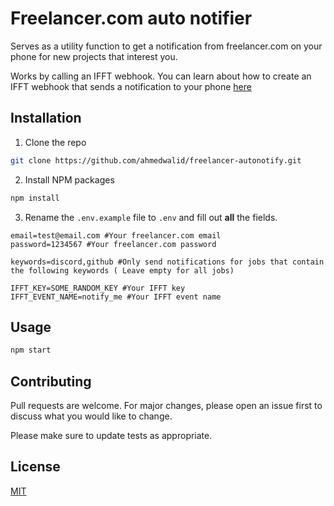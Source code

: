 # Freelancer.com auto notifier

Serves as a utility function to get a notification from freelancer.com on your phone for new projects that interest you.

Works by calling an IFFT webhook. You can learn about how to create an IFFT webhook that sends a notification to your phone [here](https://betterprogramming.pub/how-to-send-push-notifications-to-your-phone-from-any-script-6b70e34748f6)

## Installation

1. Clone the repo

```bash
git clone https://github.com/ahmedwalid/freelancer-autonotify.git
```

2. Install NPM packages

```bash
npm install
```

3. Rename the `.env.example` file to `.env` and fill out **all** the fields.

```env
email=test@email.com #Your freelancer.com email
password=1234567 #Your freelancer.com password

keywords=discord,github #Only send notifications for jobs that contain the following keywords ( Leave empty for all jobs)

IFFT_KEY=SOME_RANDOM_KEY #Your IFFT key
IFFT_EVENT_NAME=notify_me #Your IFFT event name
```

## Usage

```bash
npm start
```

## Contributing

Pull requests are welcome. For major changes, please open an issue first to discuss what you would like to change.

Please make sure to update tests as appropriate.

## License

[MIT](https://github.com/ahmedwalid05/freelancer-autonotify/blob/master/LICENSE)
